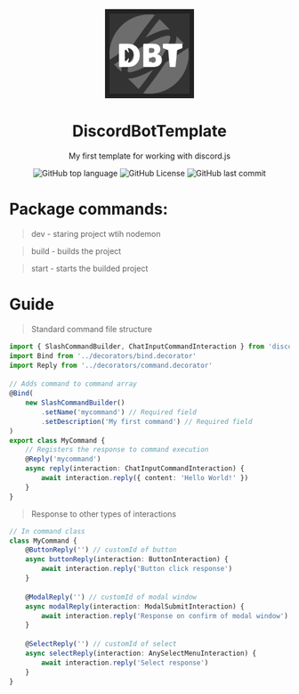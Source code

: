 <div align="center"> 
  <img alt="Icon" src="./repo/dbt.svg" width="160" />

  <h1>DiscordBotTemplate</h1>
  <p>My first template for working with discord.js</p>

  <img alt="GitHub top language" src="https://img.shields.io/github/languages/top/EtherCD/DiscordBotTemplate?style=flat-square">
  <img alt="GitHub License" src="https://img.shields.io/github/license/EtherCD/DiscordBotTemplate?style=flat-square&color=white">
  <img alt="GitHub last commit" src="https://img.shields.io/github/last-commit/EtherCD/DiscordBotTemplate?display_timestamp=author&style=flat-square&color=black">

</div>

# Package commands:

> dev - staring project wtih nodemon

> build - builds the project

> start - starts the builded project

# Guide

> Standard command file structure

```ts
import { SlashCommandBuilder, ChatInputCommandInteraction } from 'discord.js'
import Bind from '../decorators/bind.decorator'
import Reply from '../decorators/command.decorator'

// Adds command to command array
@Bind(
	new SlashCommandBuilder()
		.setName('mycommand') // Required field
		.setDescription('My first command') // Required field
)
export class MyCommand {
	// Registers the response to command execution
	@Reply('mycommand')
	async reply(interaction: ChatInputCommandInteraction) {
		await interaction.reply({ content: 'Hello World!' })
	}
}
```

> Response to other types of interactions

```ts
// In command class
class MyCommand {
	@ButtonReply('') // customId of button
	async buttonReply(interaction: ButtonInteraction) {
		await interaction.reply('Button click response')
	}

	@ModalReply('') // customId of modal window
	async modalReply(interaction: ModalSubmitInteraction) {
		await interaction.reply('Response on confirm of modal window')
	}

	@SelectReply('') // customId of select
	async selectReply(interaction: AnySelectMenuInteraction) {
		await interaction.reply('Select response')
	}
}
```
